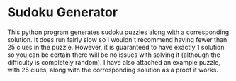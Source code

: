 # Sudoku Generator

This python program generates sudoku puzzles along with a corresponding solution. It does run fairly slow so I wouldn't recommend having fewer than 25 clues in the puzzle. However, it is guaranteed to have exactly 1 solution so you can be certain there will be no issues with solving it (although the difficulty is completely random). I have also attached an example puzzle, with 25 clues, along with the corresponding solution as a proof it works. 
